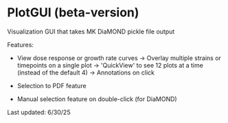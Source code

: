 # PlotGUI (beta-version)
Visualization GUI that takes MK DiaMOND pickle file output 

Features: 
* View dose response or growth rate curves
  -> Overlay multiple strains or timepoints on a single plot
  -> 'QuickView' to see 12 plots at a time (instead of the default 4)
  -> Annotations on click 

* Selection to PDF feature

* Manual selection feature on double-click (for DiaMOND)
  

Last updated: 6/30/25
